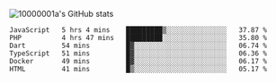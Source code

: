 ![10000001a's GitHub stats](https://github-readme-stats.vercel.app/api?username=10000001a&show_icons=true&theme=onedark&count_private=true)

<!-- [![Top Langs](https://github-readme-stats.vercel.app/api/top-langs/?username=10000001a&layout=compact&theme=onedark&langs_count=5)](https://github.com/anuraghazra/github-readme-stats) -->
<!--
**10000001a/10000001a** is a ✨ _special_ ✨ repository because its `README.md` (this file) appears on your GitHub profile.

Here are some ideas to get you started:

- 🔭 I’m currently working on ...
- 🌱 I’m currently learning ...
- 👯 I’m looking to collaborate on ...
- 🤔 I’m looking for help with ...
- 💬 Ask me about ...
- 📫 How to reach me: ...
- 😄 Pronouns: ...
- ⚡ Fun fact: ...
-->

<!--START_SECTION:waka-->

```text
JavaScript   5 hrs 4 mins    █████████▒░░░░░░░░░░░░░░░   37.87 %
PHP          4 hrs 47 mins   █████████░░░░░░░░░░░░░░░░   35.80 %
Dart         54 mins         █▓░░░░░░░░░░░░░░░░░░░░░░░   06.74 %
TypeScript   51 mins         █▓░░░░░░░░░░░░░░░░░░░░░░░   06.36 %
Docker       49 mins         █▓░░░░░░░░░░░░░░░░░░░░░░░   06.17 %
HTML         41 mins         █▒░░░░░░░░░░░░░░░░░░░░░░░   05.17 %
```

<!--END_SECTION:waka-->
